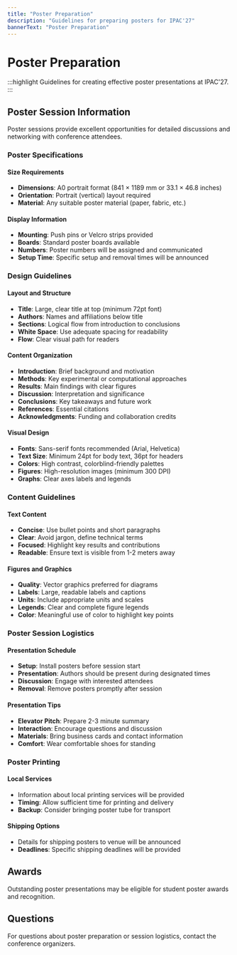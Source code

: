 ```yaml
---
title: "Poster Preparation"
description: "Guidelines for preparing posters for IPAC'27"
bannerText: "Poster Preparation"
---
```


# Poster Preparation

:::highlight
Guidelines for creating effective poster presentations at IPAC'27.
:::

## Poster Session Information

Poster sessions provide excellent opportunities for detailed discussions and networking with conference attendees.

### Poster Specifications

#### Size Requirements
- **Dimensions**: A0 portrait format (841 × 1189 mm or 33.1 × 46.8 inches)
- **Orientation**: Portrait (vertical) layout required
- **Material**: Any suitable poster material (paper, fabric, etc.)

#### Display Information
- **Mounting**: Push pins or Velcro strips provided
- **Boards**: Standard poster boards available
- **Numbers**: Poster numbers will be assigned and communicated
- **Setup Time**: Specific setup and removal times will be announced

### Design Guidelines

#### Layout and Structure
- **Title**: Large, clear title at top (minimum 72pt font)
- **Authors**: Names and affiliations below title
- **Sections**: Logical flow from introduction to conclusions
- **White Space**: Use adequate spacing for readability
- **Flow**: Clear visual path for readers

#### Content Organization
- **Introduction**: Brief background and motivation
- **Methods**: Key experimental or computational approaches
- **Results**: Main findings with clear figures
- **Discussion**: Interpretation and significance
- **Conclusions**: Key takeaways and future work
- **References**: Essential citations
- **Acknowledgments**: Funding and collaboration credits

#### Visual Design
- **Fonts**: Sans-serif fonts recommended (Arial, Helvetica)
- **Text Size**: Minimum 24pt for body text, 36pt for headers
- **Colors**: High contrast, colorblind-friendly palettes
- **Figures**: High-resolution images (minimum 300 DPI)
- **Graphs**: Clear axes labels and legends

### Content Guidelines

#### Text Content
- **Concise**: Use bullet points and short paragraphs
- **Clear**: Avoid jargon, define technical terms
- **Focused**: Highlight key results and contributions
- **Readable**: Ensure text is visible from 1-2 meters away

#### Figures and Graphics
- **Quality**: Vector graphics preferred for diagrams
- **Labels**: Large, readable labels and captions
- **Units**: Include appropriate units and scales
- **Legends**: Clear and complete figure legends
- **Color**: Meaningful use of color to highlight key points

### Poster Session Logistics

#### Presentation Schedule
- **Setup**: Install posters before session start
- **Presentation**: Authors should be present during designated times
- **Discussion**: Engage with interested attendees
- **Removal**: Remove posters promptly after session

#### Presentation Tips
- **Elevator Pitch**: Prepare 2-3 minute summary
- **Interaction**: Encourage questions and discussion
- **Materials**: Bring business cards and contact information
- **Comfort**: Wear comfortable shoes for standing

### Poster Printing

#### Local Services
- Information about local printing services will be provided
- **Timing**: Allow sufficient time for printing and delivery
- **Backup**: Consider bringing poster tube for transport

#### Shipping Options
- Details for shipping posters to venue will be announced
- **Deadlines**: Specific shipping deadlines will be provided

## Awards

Outstanding poster presentations may be eligible for student poster awards and recognition.

## Questions

For questions about poster preparation or session logistics, contact the conference organizers.
